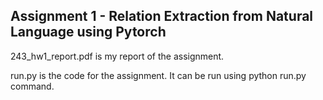 ## Assignment 1 - Relation Extraction from Natural Language using Pytorch ##

243_hw1_report.pdf is my report of the assignment.

run.py is the code for the assignment. It can be run using python run.py command.
